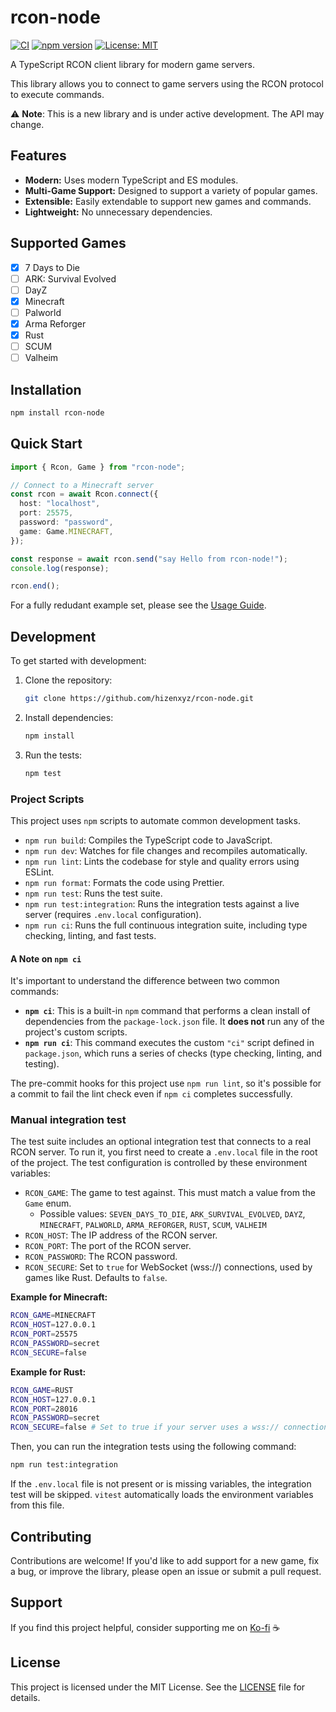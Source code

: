 # rcon-node

[![CI](https://github.com/hizenxyz/rcon-node/actions/workflows/ci.yml/badge.svg)](https://github.com/hizenxyz/rcon-node/actions/workflows/ci.yml)
[![npm version](https://img.shields.io/npm/v/rcon-node.svg)](https://www.npmjs.com/package/rcon-node)
[![License: MIT](https://img.shields.io/badge/License-MIT-yellow.svg)](https://opensource.org/licenses/MIT)

A TypeScript RCON client library for modern game servers.

This library allows you to connect to game servers using the RCON protocol to execute commands.

⚠️ **Note**: This is a new library and is under active development. The API may change.

## Features

- **Modern:** Uses modern TypeScript and ES modules.
- **Multi-Game Support:** Designed to support a variety of popular games.
- **Extensible:** Easily extendable to support new games and commands.
- **Lightweight:** No unnecessary dependencies.

## Supported Games

- [x] 7 Days to Die
- [ ] ARK: Survival Evolved
- [ ] DayZ
- [x] Minecraft
- [ ] Palworld
- [x] Arma Reforger
- [x] Rust
- [ ] SCUM
- [ ] Valheim

## Installation

```bash
npm install rcon-node
```

## Quick Start

```typescript
import { Rcon, Game } from "rcon-node";

// Connect to a Minecraft server
const rcon = await Rcon.connect({
  host: "localhost",
  port: 25575,
  password: "password",
  game: Game.MINECRAFT,
});

const response = await rcon.send("say Hello from rcon-node!");
console.log(response);

rcon.end();
```

For a fully redudant example set, please see the [Usage Guide](USAGE.md).

## Development

To get started with development:

1.  Clone the repository:
    ```bash
    git clone https://github.com/hizenxyz/rcon-node.git
    ```
2.  Install dependencies:
    ```bash
    npm install
    ```
3.  Run the tests:
    ```bash
    npm test
    ```

### Project Scripts

This project uses `npm` scripts to automate common development tasks.

- `npm run build`: Compiles the TypeScript code to JavaScript.
- `npm run dev`: Watches for file changes and recompiles automatically.
- `npm run lint`: Lints the codebase for style and quality errors using ESLint.
- `npm run format`: Formats the code using Prettier.
- `npm run test`: Runs the test suite.
- `npm run test:integration`: Runs the integration tests against a live server (requires `.env.local` configuration).
- `npm run ci`: Runs the full continuous integration suite, including type checking, linting, and fast tests.

#### A Note on `npm ci`

It's important to understand the difference between two common commands:

- **`npm ci`**: This is a built-in `npm` command that performs a clean install of dependencies from the `package-lock.json` file. It **does not** run any of the project's custom scripts.
- **`npm run ci`**: This command executes the custom `"ci"` script defined in `package.json`, which runs a series of checks (type checking, linting, and testing).

The pre-commit hooks for this project use `npm run lint`, so it's possible for a commit to fail the lint check even if `npm ci` completes successfully.

### Manual integration test

The test suite includes an optional integration test that connects to a real RCON server.
To run it, you first need to create a `.env.local` file in the root of the project.
The test configuration is controlled by these environment variables:

- `RCON_GAME`: The game to test against. This must match a value from the `Game` enum.
  - Possible values: `SEVEN_DAYS_TO_DIE`, `ARK_SURVIVAL_EVOLVED`, `DAYZ`, `MINECRAFT`, `PALWORLD`, `ARMA_REFORGER`, `RUST`, `SCUM`, `VALHEIM`
- `RCON_HOST`: The IP address of the RCON server.
- `RCON_PORT`: The port of the RCON server.
- `RCON_PASSWORD`: The RCON password.
- `RCON_SECURE`: Set to `true` for WebSocket (wss://) connections, used by games like Rust. Defaults to `false`.

**Example for Minecraft:**

```bash
RCON_GAME=MINECRAFT
RCON_HOST=127.0.0.1
RCON_PORT=25575
RCON_PASSWORD=secret
RCON_SECURE=false
```

**Example for Rust:**

```bash
RCON_GAME=RUST
RCON_HOST=127.0.0.1
RCON_PORT=28016
RCON_PASSWORD=secret
RCON_SECURE=false # Set to true if your server uses a wss:// connection
```

Then, you can run the integration tests using the following command:

```bash
npm run test:integration
```

If the `.env.local` file is not present or is missing variables, the integration test will be skipped. `vitest` automatically loads the environment variables from this file.

## Contributing

Contributions are welcome! If you'd like to add support for a new game, fix a bug, or improve the library, please open an issue or submit a pull request.

## Support

If you find this project helpful, consider supporting me on [Ko-fi](https://ko-fi.com/hizenxyz) ☕

## License

This project is licensed under the MIT License. See the [LICENSE](LICENSE) file for details.
